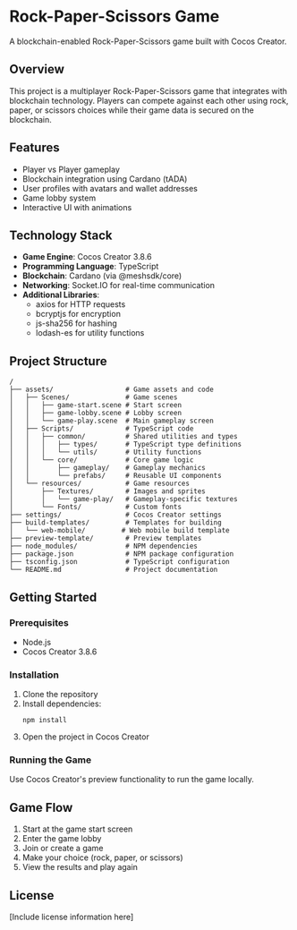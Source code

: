 
# Rock-Paper-Scissors Game

A blockchain-enabled Rock-Paper-Scissors game built with Cocos Creator.

## Overview

This project is a multiplayer Rock-Paper-Scissors game that integrates with blockchain technology. Players can compete against each other using rock, paper, or scissors choices while their game data is secured on the blockchain.

## Features

- Player vs Player gameplay
- Blockchain integration using Cardano (tADA)
- User profiles with avatars and wallet addresses
- Game lobby system
- Interactive UI with animations

## Technology Stack

- **Game Engine**: Cocos Creator 3.8.6
- **Programming Language**: TypeScript
- **Blockchain**: Cardano (via @meshsdk/core)
- **Networking**: Socket.IO for real-time communication
- **Additional Libraries**:
  - axios for HTTP requests
  - bcryptjs for encryption
  - js-sha256 for hashing
  - lodash-es for utility functions

## Project Structure

```
/
├── assets/                  # Game assets and code
│   ├── Scenes/              # Game scenes
│   │   ├── game-start.scene # Start screen
│   │   ├── game-lobby.scene # Lobby screen
│   │   └── game-play.scene  # Main gameplay screen
│   ├── Scripts/             # TypeScript code
│   │   ├── common/          # Shared utilities and types
│   │   │   ├── types/       # TypeScript type definitions
│   │   │   └── utils/       # Utility functions
│   │   └── core/            # Core game logic
│   │       ├── gameplay/    # Gameplay mechanics
│   │       └── prefabs/     # Reusable UI components
│   └── resources/           # Game resources
│       ├── Textures/        # Images and sprites
│       │   └── game-play/   # Gameplay-specific textures
│       └── Fonts/           # Custom fonts
├── settings/                # Cocos Creator settings
├── build-templates/         # Templates for building
│   └── web-mobile/         # Web mobile build template
├── preview-template/        # Preview templates
├── node_modules/            # NPM dependencies
├── package.json             # NPM package configuration
├── tsconfig.json            # TypeScript configuration
└── README.md                # Project documentation
```

## Getting Started

### Prerequisites

- Node.js
- Cocos Creator 3.8.6

### Installation

1. Clone the repository
2. Install dependencies:
   ```
   npm install
   ```
3. Open the project in Cocos Creator

### Running the Game

Use Cocos Creator's preview functionality to run the game locally.

## Game Flow

1. Start at the game start screen
2. Enter the game lobby
3. Join or create a game
4. Make your choice (rock, paper, or scissors)
5. View the results and play again

## License

[Include license information here]

